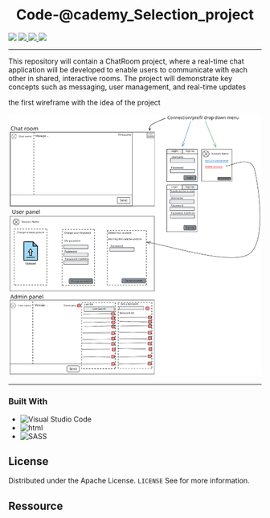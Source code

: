 
<h1 align="center">Code-@cademy_Selection_project</h1>
<p> 
    <img src='https://img.shields.io/badge/Mail-Renaud.Baussart%40proton.me-purple'/>
    <a href='https://www.linkedin.com/in/renaud-baussart-278b362bb/'>
        <img src='https://img.shields.io/badge/linkedin-blue' />
    </a>
    <a href='https://twitter.com/RenaudBaussart'>
        <img src='https://img.shields.io/badge/Twitter%20%2F%20X-grey'/>
    </a>
    <a href='https://github.com/RenaudBaussart/Memo-CheatSheet'>
        <img src='https://img.shields.io/badge/My%20cheat%20sheet-lightyellow'/>
     </a>
     
</p>

---

<p>
This repository will contain a ChatRoom project, where a real-time chat application will be developed to enable users to communicate with each other in shared, interactive rooms. The project will demonstrate key concepts such as messaging, user management, and real-time updates</p>

<p>the first wireframe with the idea of the project</p>
<img src="doc\Wire frame 1.svg" style="width: 70vw; height: auto"/>

---

### Built With
- ![Visual Studio Code](https://img.shields.io/badge/Visual%20Studio%20Code-0078d7.svg?style=for-the-badge&logo=visual-studio-code&logoColor=white)
- ![html](https://img.shields.io/badge/HTML5-E34F26?style=for-the-badge&logo=html5&logoColor=white)
- ![SASS](https://img.shields.io/badge/Sass-CC6699?style=for-the-badge&logo=sass&logoColor=white)
## License

Distributed under the Apache License. `LICENSE` See for more information.

## Ressource
